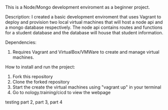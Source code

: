 This is a Node/Mongo development enviroment as a beginner project.

Description: I created a basic development enviroment that uses Vagrant to deploy and provision two local virtual machines that will host a node api and a mongo database respectively. The node api contains routes and functions for a student database and the database will house that student information.


Dependencies:
1. Requires Vagrant and VirtualBox/VMWare to create and manage virtual machines.

How to install and run the project:
1. Fork this repository
2. Clone the forked repository
3. Start the create the virtual machines using "vagrant up" in your terminal
4. Go to nology.training/cicd to view the webpage

testing part 2, part 3, part 4
